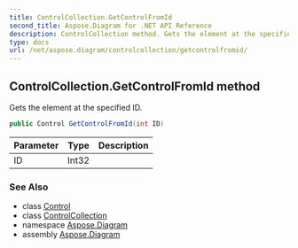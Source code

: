 ```yaml
---
title: ControlCollection.GetControlFromId
second_title: Aspose.Diagram for .NET API Reference
description: ControlCollection method. Gets the element at the specified ID
type: docs
url: /net/aspose.diagram/controlcollection/getcontrolfromid/
---
```

## ControlCollection.GetControlFromId method

Gets the element at the specified ID.

```csharp
public Control GetControlFromId(int ID)
```

| Parameter | Type | Description |
| --- | --- | --- |
| ID | Int32 |  |

### See Also

* class [Control](../../control/)
* class [ControlCollection](../)
* namespace [Aspose.Diagram](../../controlcollection/)
* assembly [Aspose.Diagram](../../../)


